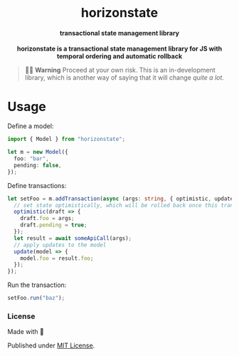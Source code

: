 <div align="center">

<br />

<!--![horizonstate](/assets/banner.jpg)-->

<h1>horizonstate</h3>

#### transactional state management library

**horizonstate is a transactional state management library for JS with temporal ordering and automatic rollback**

</div>

> 🚧👷 **Warning** Proceed at your own risk. This is an in-development library, which is another way of saying that it will change _quite a lot_.

# Usage

Define a model:

```ts
import { Model } from "horizonstate";

let m = new Model({
  foo: "bar",
  pending: false,
});
```

Define transactions:

```ts
let setFoo = m.addTransaction(async (args: string, { optimistic, update }) => {
  // set state optimistically, which will be rolled back once this transaction completes
  optimistic(draft => {
    draft.foo = args;
    draft.pending = true;
  });
  let result = await someApiCall(args);
  // apply updates to the model
  update(model => {
    model.foo = result.foo;
  });
});
```

Run the transaction:

```ts
setFoo.run("baz");
```

### License

Made with 💛

Published under [MIT License](./LICENSE).
